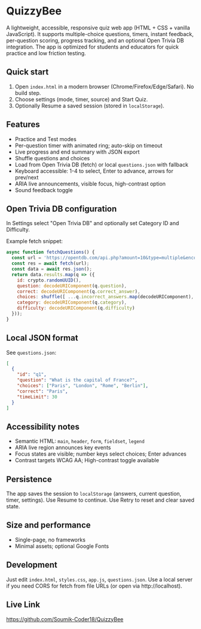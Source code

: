 # QuizzyBee

A lightweight, accessible, responsive quiz web app (HTML + CSS + vanilla JavaScript). It supports multiple-choice questions, timers, instant feedback, per-question scoring, progress tracking, and an optional Open Trivia DB integration. The app is optimized for students and educators for quick practice and low friction testing.

## Quick start

1. Open `index.html` in a modern browser (Chrome/Firefox/Edge/Safari). No build step.
2. Choose settings (mode, timer, source) and Start Quiz.
3. Optionally Resume a saved session (stored in `localStorage`).

## Features

- Practice and Test modes
- Per-question timer with animated ring; auto-skip on timeout
- Live progress and end summary with JSON export
- Shuffle questions and choices
- Load from Open Trivia DB (fetch) or local `questions.json` with fallback
- Keyboard accessible: 1-4 to select, Enter to advance, arrows for prev/next
- ARIA live announcements, visible focus, high-contrast option
- Sound feedback toggle

## Open Trivia DB configuration

In Settings select "Open Trivia DB" and optionally set Category ID and Difficulty.

Example fetch snippet:

```js
async function fetchQuestions() {
  const url = 'https://opentdb.com/api.php?amount=10&type=multiple&encode=url3986';
  const res = await fetch(url);
  const data = await res.json();
  return data.results.map(q => ({
    id: crypto.randomUUID(),
    question: decodeURIComponent(q.question),
    correct: decodeURIComponent(q.correct_answer),
    choices: shuffle([ ...q.incorrect_answers.map(decodeURIComponent), decodeURIComponent(q.correct_answer) ]),
    category: decodeURIComponent(q.category),
    difficulty: decodeURIComponent(q.difficulty)
  }));
}
```

## Local JSON format

See `questions.json`:

```json
[
  {
    "id": "q1",
    "question": "What is the capital of France?",
    "choices": ["Paris", "London", "Rome", "Berlin"],
    "correct": "Paris",
    "timeLimit": 30
  }
]
```

## Accessibility notes

- Semantic HTML: `main`, `header`, `form`, `fieldset`, `legend`
- ARIA live region announces key events
- Focus states are visible; number keys select choices; Enter advances
- Contrast targets WCAG AA; High-contrast toggle available

## Persistence

The app saves the session to `localStorage` (answers, current question, timer, settings). Use Resume to continue. Use Retry to reset and clear saved state.

## Size and performance

- Single-page, no frameworks
- Minimal assets; optional Google Fonts

## Development

Just edit `index.html`, `styles.css`, `app.js`, `questions.json`. Use a local server if you need CORS for fetch from file URLs (or open via http://localhost).

## Live Link

https://github.com/Soumik-Coder18/QuizzyBee

